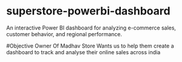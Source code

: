 # superstore-powerbi-dashboard
An interactive Power BI dashboard for analyzing e-commerce sales, customer behavior, and regional performance.

#Objective
Owner Of Madhav Store Wants us to help them create a dashboard to track and analyse their online sales across india 

